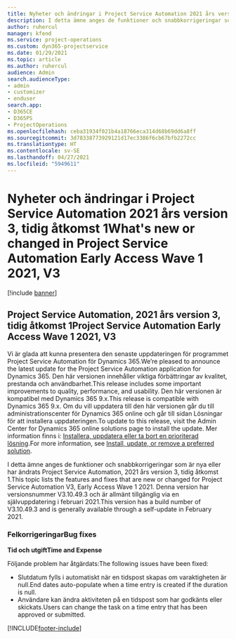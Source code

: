 ```yaml
---
title: Nyheter och ändringar i Project Service Automation 2021 års version 3, tidig åtkomst 1
description: I detta ämne anges de funktioner och snabbkorrigeringar som finns tillgängliga i Project Service Automation, 2021 års version 3, tidig åtkomst 1.
author: ruhercul
manager: kfend
ms.service: project-operations
ms.custom: dyn365-projectservice
ms.date: 01/29/2021
ms.topic: article
ms.author: ruhercul
audience: Admin
search.audienceType:
- admin
- customizer
- enduser
search.app:
- D365CE
- D365PS
- ProjectOperations
ms.openlocfilehash: ceba31934f021b4a18766eca314d68b69dd6a8ff
ms.sourcegitcommit: 3d78338773929121d17ec3386f6cb67bfb2272cc
ms.translationtype: HT
ms.contentlocale: sv-SE
ms.lasthandoff: 04/27/2021
ms.locfileid: "5949611"
---
```

# <a name="whats-new-or-changed-in-project-service-automation-early-access-wave-1-2021-v3"></a><span data-ttu-id="05e25-103">Nyheter och ändringar i Project Service Automation 2021 års version 3, tidig åtkomst 1</span><span class="sxs-lookup"><span data-stu-id="05e25-103">What's new or changed in Project Service Automation Early Access Wave 1 2021, V3</span></span>

[!include [banner](../includes/psa-now-project-operations.md)]

## <a name="project-service-automation-early-access-wave-1-2021-v3"></a><span data-ttu-id="05e25-104">Project Service Automation, 2021 års version 3, tidig åtkomst 1</span><span class="sxs-lookup"><span data-stu-id="05e25-104">Project Service Automation Early Access Wave 1 2021, V3</span></span>

<span data-ttu-id="05e25-105">Vi är glada att kunna presentera den senaste uppdateringen för programmet Project Service Automation för Dynamics 365.</span><span class="sxs-lookup"><span data-stu-id="05e25-105">We’re pleased to announce the latest update for the Project Service Automation application for Dynamics 365.</span></span> <span data-ttu-id="05e25-106">Den här versionen innehåller viktiga förbättringar av kvalitet, prestanda och användbarhet.</span><span class="sxs-lookup"><span data-stu-id="05e25-106">This release includes some important improvements to quality, performance, and usability.</span></span> <span data-ttu-id="05e25-107">Den här versionen är kompatibel med Dynamics 365 9.x.</span><span class="sxs-lookup"><span data-stu-id="05e25-107">This release is compatible with Dynamics 365 9.x.</span></span> <span data-ttu-id="05e25-108">Om du vill uppdatera till den här versionen går du till administrationscenter för Dynamics 365 online och går till sidan Lösningar för att installera uppdateringen.</span><span class="sxs-lookup"><span data-stu-id="05e25-108">To update to this release, visit the Admin Center for Dynamics 365 online solutions page to install the update.</span></span> <span data-ttu-id="05e25-109">Mer information finns i: [Installera, uppdatera eller ta bort en prioriterad lösning](/power-platform/admin/install-remove-preferred-solution).</span><span class="sxs-lookup"><span data-stu-id="05e25-109">For more information, see [Install, update, or remove a preferred solution](/power-platform/admin/install-remove-preferred-solution).</span></span>

<span data-ttu-id="05e25-110">I detta ämne anges de funktioner och snabbkorrigeringar som är nya eller har ändrats Project Service Automation, 2021 års version 3, tidig åtkomst 1.</span><span class="sxs-lookup"><span data-stu-id="05e25-110">This topic lists the features and fixes that are new or changed for Project Service Automation V3, Early Access Wave 1 2021.</span></span> <span data-ttu-id="05e25-111">Denna version har versionsnummer V3.10.49.3 och är allmänt tillgänglig via en självuppdatering i februari 2021.</span><span class="sxs-lookup"><span data-stu-id="05e25-111">This version has a build number of V3.10.49.3 and is generally available through a self-update in February 2021.</span></span>


### <a name="bug-fixes"></a><span data-ttu-id="05e25-112">Felkorrigeringar</span><span class="sxs-lookup"><span data-stu-id="05e25-112">Bug fixes</span></span>

<span data-ttu-id="05e25-113">**Tid och utgift**</span><span class="sxs-lookup"><span data-stu-id="05e25-113">**Time and Expense**</span></span>

<span data-ttu-id="05e25-114">Följande problem har åtgärdats:</span><span class="sxs-lookup"><span data-stu-id="05e25-114">The following issues have been fixed:</span></span>

- <span data-ttu-id="05e25-115">Slutdatum fylls i automatiskt när en tidspost skapas om varaktigheten är null.</span><span class="sxs-lookup"><span data-stu-id="05e25-115">End dates auto-populate when a time entry is created if the duration is null.</span></span>
- <span data-ttu-id="05e25-116">Användare kan ändra aktiviteten på en tidspost som har godkänts eller skickats.</span><span class="sxs-lookup"><span data-stu-id="05e25-116">Users can change the task on a time entry that has been approved or submitted.</span></span>


[!INCLUDE[footer-include](../includes/footer-banner.md)]